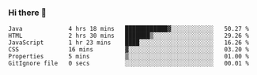 ### Hi there 👋

<!--START_SECTION:waka-->

```text
Java             4 hrs 18 mins   ████████████▓░░░░░░░░░░░░   50.27 %
HTML             2 hrs 30 mins   ███████▒░░░░░░░░░░░░░░░░░   29.26 %
JavaScript       1 hr 23 mins    ████░░░░░░░░░░░░░░░░░░░░░   16.26 %
CSS              16 mins         ▓░░░░░░░░░░░░░░░░░░░░░░░░   03.20 %
Properties       5 mins          ▒░░░░░░░░░░░░░░░░░░░░░░░░   01.00 %
GitIgnore file   0 secs          ░░░░░░░░░░░░░░░░░░░░░░░░░   00.01 %
```

<!--END_SECTION:waka-->

<!--
**Jonas-VanHaeken/Jonas-VanHaeken** is a ✨ _special_ ✨ repository because its `README.md` (this file) appears on your GitHub profile.

Here are some ideas to get you started:

- 🔭 I’m currently working on ...
- 🌱 I’m currently learning ...
- 👯 I’m looking to collaborate on ...
- 🤔 I’m looking for help with ...
- 💬 Ask me about ...
- 📫 How to reach me: ...
- 😄 Pronouns: ...
- ⚡ Fun fact: ...
-->
